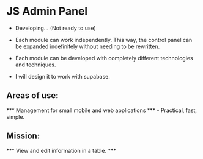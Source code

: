 # JS Admin Panel

- Developing... (Not ready to use)

- Each module can work independently. This way, the control panel can be expanded indefinitely without needing to be rewritten.
- Each module can be developed with completely different technologies and techniques.
- I will design it to work with supabase.

## Areas of use:

*** Management for small mobile and web applications *** - Practical, fast, simple.

## Mission:

*** View and edit information in a table. ***